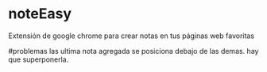 # noteEasy
Extensión de google chrome para crear notas en tus páginas web favoritas

#problemas
las ultima nota agregada se posiciona debajo de las demas. hay que superponerla.

